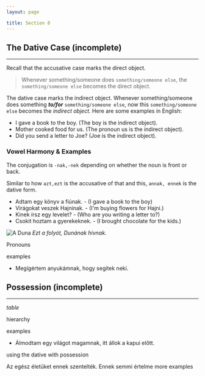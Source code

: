 ```yaml
---
layout: page

title: Section 8
---
```


## The Dative Case (incomplete)
---

Recall that the accusative case marks the direct object.

> Whenever something/someone does `something/someone else`, the `something/someone else` becomes the direct object.

The dative case marks the indirect object. Whenever something/someone does something ***to/for*** `something/someone else`, now this `something/someone else` becomes the *indirect object.* Here are some examples in English:

* I gave a book to the boy. (The boy is the indirect object).
* Mother cooked food for us. (The pronoun us is the indirect object).
* Did you send a letter to Joe? (Joe is the indirect object).

### Vowel Harmony & Examples

The conjugation is `-nak,-nek` depending on whether the noun is front or back.

Similar to how `azt,ezt` is the accusative of that and this, `annak, ennek` is the dative form.

* Adtam egy könyv a fiúnak. - (I gave a book to the boy)
* Virágokat veszek Hajninak. - (I'm buying flowers for Hajni.)
* Kinek írsz egy levelet? - (Who are you writing a letter to?)
* Csokit hoztam a gyerekeknek. - (I brought chocolate for the kids.)

![A Duna](https://magyartanulas.github.io/public/duna.JPG)
*Ezt a folyót, Dunának hívnak.*

Pronouns

examples

* Megígértem anyukámnak, hogy segítek neki.

## Possession (incomplete)
---

*table*

hierarchy

examples

* Álmodtam egy világot magamnak, itt állok a kapui előtt.

using the dative with possession

Az egész életüket ennek szentelték. 
Ennek semmi értelme
more examples
